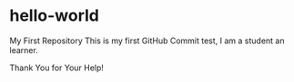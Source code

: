 # hello-world
My First Repository
This is my first GitHub Commit test, I am a student an learner.

Thank You for Your Help!
